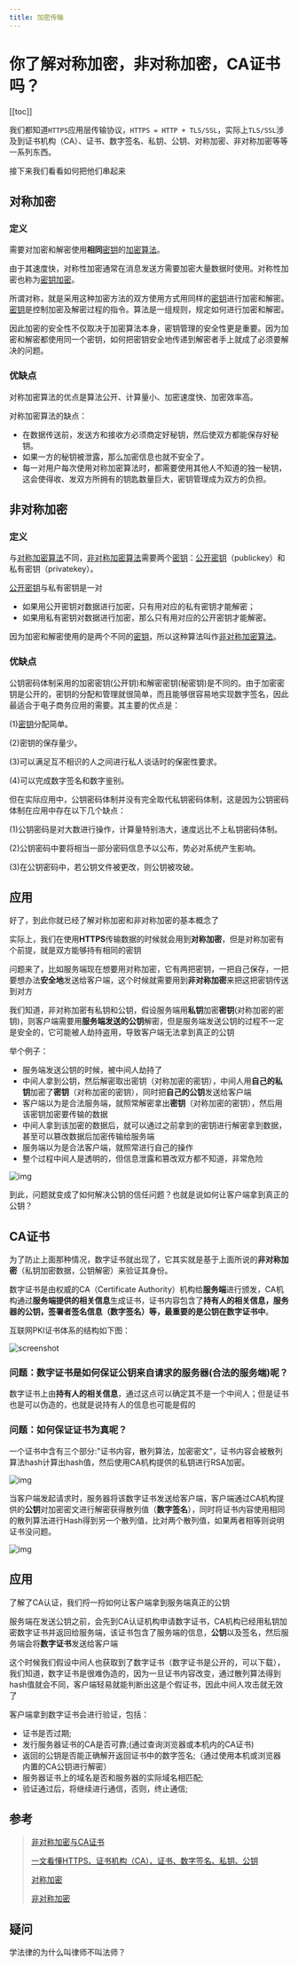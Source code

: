 ```yaml
---
title: 加密传输
---
```


# 你了解对称加密，非对称加密，CA证书吗？

[[toc]]

我们都知道`HTTPS`应用层传输协议，`HTTPS = HTTP + TLS/SSL`，实际上`TLS/SSL`涉及到证书机构（CA）、证书、数字签名、私钥、公钥、对称加密、非对称加密等等一系列东西。

接下来我们看看如何把他们串起来

## 对称加密

### 定义

需要对加密和解密使用**相同**[密钥](https://baike.baidu.com/item/密钥)的[加密算法](https://baike.baidu.com/item/加密算法)。

由于其速度快，对称性加密通常在消息发送方需要加密大量数据时使用。对称性加密也称为[密钥加密](https://baike.baidu.com/item/密钥加密)。

所谓对称，就是采用这种加密方法的双方使用方式用同样的[密钥](https://baike.baidu.com/item/密钥)进行加密和解密。[密钥](https://baike.baidu.com/item/密钥)是控制加密及解密过程的指令。算法是一组规则，规定如何进行加密和解密。

因此加密的安全性不仅取决于加密算法本身，密钥管理的安全性更是重要。因为加密和解密都使用同一个密钥，如何把密钥安全地传递到解密者手上就成了必须要解决的问题。

### 优缺点

对称加密算法的优点是算法公开、计算量小、加密速度快、加密效率高。

对称加密算法的缺点：

- 在数据传送前，发送方和接收方必须商定好秘钥，然后使双方都能保存好秘钥。
- 如果一方的秘钥被泄露，那么加密信息也就不安全了。
- 每一对用户每次使用对称加密算法时，都需要使用其他人不知道的独一秘钥，这会使得收、发双方所拥有的钥匙数量巨大，密钥管理成为双方的负担。

## 非对称加密

### 定义

与[对称加密算法](https://baike.baidu.com/item/对称加密算法/211953)不同，[非对称加密算法](https://baike.baidu.com/item/非对称加密算法)需要两个[密钥](https://baike.baidu.com/item/密钥)：[公开密钥](https://baike.baidu.com/item/公开密钥)（publickey）和私有密钥（privatekey）。

[公开密钥](https://baike.baidu.com/item/公开密钥)与私有密钥是一对

- 如果用公开密钥对数据进行加密，只有用对应的私有密钥才能解密；
- 如果用私有密钥对数据进行加密，那么只有用对应的公开密钥才能解密。

因为加密和解密使用的是两个不同的[密钥](https://baike.baidu.com/item/密钥)，所以这种算法叫作[非对称加密算法](https://baike.baidu.com/item/非对称加密算法)。

### 优缺点

公钥密码体制采用的加密密钥(公开钥)和解密密钥(秘密钥)是不同的。由于加密密钥是公开的，密钥的分配和管理就很简单，而且能够很容易地实现数字签名，因此最适合于电子商务应用的需要。其主要的优点是：

(1)[密钥](https://baike.baidu.com/item/密钥/101144)分配简单。

(2)密钥的保存量少。

(3)可以满足互不相识的人之间进行私人谈话时的保密性要求。

(4)可以完成数字签名和数字鉴别。

但在实际应用中，公钥密码体制并没有完全取代私钥密码体制，这是因为公钥密码体制在应用中存在以下几个缺点：

(1)公钥密码是对大数进行操作，计算量特别浩大，速度远比不上私钥密码体制。

(2)公钥密码中要将相当一部分密码信息予以公布，势必对系统产生影响。

(3)在公钥密码中，若公钥文件被更改，则公钥被攻破。

## 应用

好了，到此你就已经了解对称加密和非对称加密的基本概念了

实际上，我们在使用**HTTPS**传输数据的时候就会用到**对称加密**，但是对称加密有个前提，就是双方能够持有相同的密钥

问题来了，比如服务端现在想要用对称加密，它有两把密钥，一把自己保存，一把要想办法**安全地**发送给客户端，这个时候就需要用到**非对称加密**来把这把密钥传送到对方

我们知道，非对称加密有私钥和公钥，假设服务端用**私钥**加密**密钥**(对称加密的密钥)，则客户端需要用**服务端发送的公钥**解密，但是服务端发送公钥的过程不一定是安全的，它可能被人劫持盗用，导致客户端无法拿到真正的公钥

举个例子：

- 服务端发送公钥的时候，被中间人劫持了
- 中间人拿到公钥，然后解密取出密钥（对称加密的密钥），中间人用**自己的私钥**加密了**密钥**（对称加密的密钥），同时把**自己的公钥**发送给客户端
- 客户端以为是合法服务端，就照常解密拿出**密钥**（对称加密的密钥），然后用该密钥加密要传输的数据
- 中间人拿到该加密的数据后，就可以通过之前拿到的密钥进行解密拿到数据，甚至可以篡改数据后加密传输给服务端
- 服务端以为是合法客户端，就照常进行自己的操作
- 整个过程中间人是透明的，但信息泄露和篡改双方都不知道，非常危险

![img](/blog-press/images/webp-16318684012292)



到此，问题就变成了如何解决公钥的信任问题？也就是说如何让客户端拿到真正的公钥？

## CA证书

为了防止上面那种情况，数字证书就出现了，它其实就是基于上面所说的**非对称加密**（私钥加密数据，公钥解密）来验证其身份。

数字证书是由权威的CA（Certificate Authority）机构给**服务端**进行颁发，CA机构通过**服务端提供的相关信息**生成证书，证书内容包含了**持有人的相关信息，服务器的公钥，签署者签名信息（数字签名）**等，最重要的是**公钥在数字证书中**。

互联网PKI证书体系的结构如下图：

![screenshot](/blog-press/images/dr5oXFuqKq2AVW1kAADZ25kjCCo670.png)

### 问题：数字证书是如何保证公钥来自请求的服务器(合法的服务端)呢？

数字证书上由**持有人的相关信息**，通过这点可以确定其不是一个中间人；但是证书也是可以伪造的，也就是说持有人的信息也可能是假的

### 问题：如何保证证书为真呢？

 一个证书中含有三个部分:"证书内容，散列算法，加密密文"，证书内容会被散列算法hash计算出hash值，然后使用CA机构提供的私钥进行RSA加密。

![img](/blog-press/images/webp-16318689332654)

当客户端发起请求时，服务器将该数字证书发送给客户端，客户端通过CA机构提供的**公钥**对加密密文进行解密获得散列值（**数字签名**），同时将证书内容使用相同的散列算法进行Hash得到另一个散列值，比对两个散列值，如果两者相等则说明证书没问题。

![img](/blog-press/images/webp-16318689912086)

## 应用

了解了CA认证，我们捋一捋如何让客户端拿到服务端真正的公钥

服务端在发送公钥之前，会先到CA认证机构申请数字证书，CA机构已经用私钥加密数字证书并返回给服务端，该证书包含了服务端的信息，**公钥**以及签名，然后服务端会将**数字证书**发送给客户端

这个时候我们假设中间人也获取到了数字证书（数字证书是公开的，可以下载），我们知道，数字证书是很难伪造的，因为一旦证书内容改变，通过散列算法得到hash值就会不同，客户端轻易就能判断出这是个假证书，因此中间人攻击就无效了

客户端拿到数字证书会进行验证，包括：

- 证书是否过期;
- 发行服务器证书的CA是否可靠;(通过查询浏览器或本机内的CA证书)
- 返回的公钥是否能正确解开返回证书中的数字签名;（通过使用本机或浏览器内置的CA公钥进行解密）
- 服务器证书上的域名是否和服务器的实际域名相匹配;
- 验证通过后，将继续进行通信，否则，终止通信;
  


## 参考

> [非对称加密与CA证书](https://www.orchome.com/1224)
>
> [一文看懂HTTPS、证书机构（CA）、证书、数字签名、私钥、公钥](https://www.jianshu.com/p/29e0ba31fb8d)
>
> [对称加密](https://baike.baidu.com/item/%E5%AF%B9%E7%A7%B0%E5%8A%A0%E5%AF%86)
>
> [非对称加密](https://baike.baidu.com/item/%E9%9D%9E%E5%AF%B9%E7%A7%B0%E5%8A%A0%E5%AF%86)

## 疑问

学法律的为什么叫律师不叫法师？